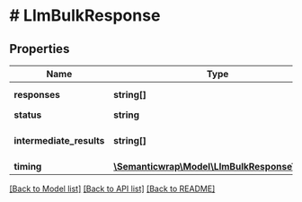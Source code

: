 # # LlmBulkResponse

## Properties

Name | Type | Description | Notes
------------ | ------------- | ------------- | -------------
**responses** | **string[]** | The responses |
**status** | **string** | The status |
**intermediate_results** | **string[]** | The intermediate results |
**timing** | [**\Semanticwrap\Model\LlmBulkResponseTiming**](LlmBulkResponseTiming.md) |  |

[[Back to Model list]](../../README.md#models) [[Back to API list]](../../README.md#endpoints) [[Back to README]](../../README.md)
